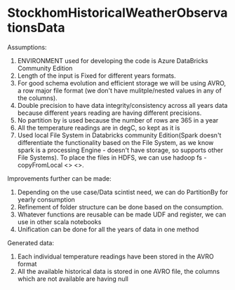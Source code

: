 # StockhomHistoricalWeatherObservationsData

Assumptions:
1.  ENVIRONMENT used for developing the code is Azure DataBricks Community Edition
2.  Length of the input is Fixed for different years formats.
3.  For good schema evolution and efficient storage we will be using AVRO, a row major file format (we don't have mulitple/nested values in any of the columns).
4.  Double precision to have data integrity/consistency across all years data because different years reading are having different precisions. 
5.  No partition by is used because the number of rows are 365 in a year
6.  All the temperature readings are in degC, so kept as it is
7.  Used local File System in Databricks community Edition(Spark doesn't differentiate the functionality based on the File System, as we know spark is a processing Engine - doesn't have storage, so supports other File Systems). To place the files in HDFS, we can use hadoop fs -copyFromLocal <<source path>> <<Destination path>>.

Improvements further can be made:
1. Depending on the use case/Data scintist need, we can do PartitionBy for yearly consumption
2. Refinement of folder structure can be done based on the consumption.
3. Whatever functions are reusable can be made UDF and register, we can use in other scala notebooks
4. Unification can be done for all the years of data in one method

Generated data:
1. Each individual temperature readings have been stored in the AVRO format
2. All the available historical data is stored in one AVRO file, the columns which are not available are having null 
